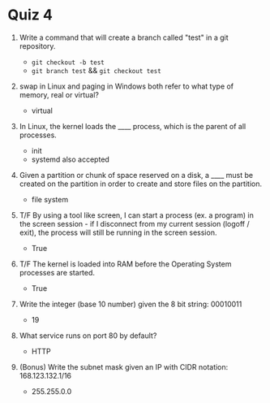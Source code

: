# Quiz 4

1. Write a command that will create a branch called "test" in a git repository.
    - `git checkout -b test`
    - `git branch test` && `git checkout test`

2. swap in Linux and paging in Windows both refer to what type of memory, real or virtual?
    - virtual

3. In Linux, the kernel loads the ____ process, which is the parent of all processes.
    - init
    - systemd also accepted

4. Given a partition or chunk of space reserved on a disk, a ____ must be created on the partition in order to create and store files on the partition.
    - file system

5. T/F By using a tool like screen, I can start a process (ex. a program) in the screen session - if I disconnect from my current session (logoff / exit), the process will still be running in the screen session.
    - True

6. T/F The kernel is loaded into RAM before the Operating System processes are started.
    - True

7. Write the integer (base 10 number) given the 8 bit string: 00010011
    - 19

8. What service runs on port 80 by default?
    - HTTP

9. (Bonus) Write the subnet mask given an IP with CIDR notation: 168.123.132.1/16
    - 255.255.0.0

